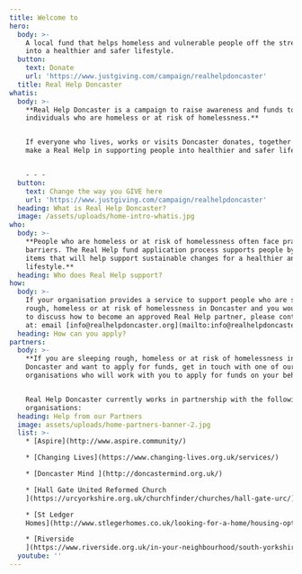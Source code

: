 ```yaml
---
title: Welcome to
hero:
  body: >-
    A local fund that helps homeless and vulnerable people off the street and
    into a healthier and safer lifestyle.
  button:
    text: Donate
    url: 'https://www.justgiving.com/campaign/realhelpdoncaster'
  title: Real Help Doncaster
whatis:
  body: >-
    **Real Help Doncaster is a campaign to raise awareness and funds to support
    individuals who are homeless or at risk of homelessness.**


    If everyone who lives, works or visits Doncaster donates, together we can
    make a Real Help in supporting people into healthier and safer lifestyles.


    - - -
  button:
    text: Change the way you GIVE here
    url: 'https://www.justgiving.com/campaign/realhelpdoncaster'
  heading: What is Real Help Doncaster?
  image: /assets/uploads/home-intro-whatis.jpg
who:
  body: >-
    **People who are homeless or at risk of homelessness often face practical
    barriers. The Real Help fund application process supports people by funding
    items that will help support sustainable changes for a healthier and safer
    lifestyle.**
  heading: Who does Real Help support?
how:
  body: >-
    If your organisation provides a service to support people who are sleeping
    rough, homeless or at risk of homelessness in Doncaster and you would like
    to discuss how to become an approved Real Help partner, please contact us
    at: email [info@realhelpdoncaster.org](mailto:info@realhelpdoncaster.org)
  heading: How can you apply?
partners:
  body: >-
    **If you are sleeping rough, homeless or at risk of homelessness in
    Doncaster and want to apply for funds, get in touch with one of our partner
    organisations who will work with you to apply for funds on your behalf.**


    Real Help Doncaster currently works in partnership with the following
    organisations:
  heading: Help from our Partners
  image: assets/uploads/home-partners-banner-2.jpg
  list: >-
    * [Aspire](http://www.aspire.community/)

    * [Changing Lives](https://www.changing-lives.org.uk/services/)

    * [Doncaster Mind ](http://doncastermind.org.uk/)

    * [Hall Gate United Reformed Church
    ](https://urcyorkshire.org.uk/churchfinder/churches/hall-gate-urc/)

    * [St Ledger
    Homes](http://www.stlegerhomes.co.uk/looking-for-a-home/housing-options-and-homelessness/)

    * [Riverside
    ](https://www.riverside.org.uk/in-your-neighbourhood/south-yorkshire/care-and-support/doncaster-homeless-floating-support-service/)
  youtube: ''
---
```



